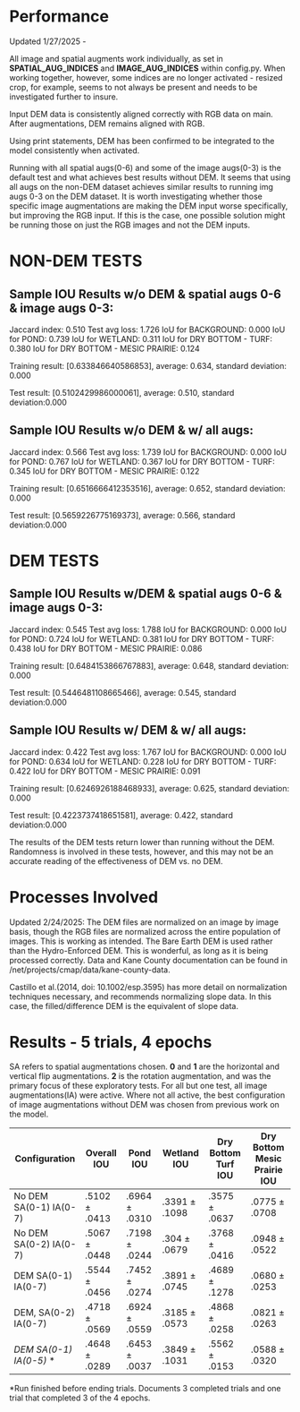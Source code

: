 # Performance
Updated 1/27/2025 -

All image and spatial augments work individually, as set in **SPATIAL_AUG_INDICES** and **IMAGE_AUG_INDICES** within config.py. When working together, however, some indices are no longer activated - resized crop, for example, seems to not always be present and needs to be investigated further to insure.

Input DEM data is consistently aligned correctly with RGB data on main. After augmentations, DEM remains aligned with RGB.

Using print statements, DEM has been confirmed to be integrated to the model consistently when activated.

Running with all spatial augs(0-6) and some of the image augs(0-3) is the default test and what achieves best results without DEM. It seems that using all augs on the non-DEM dataset achieves similar results to running img augs 0-3 on the DEM dataset. It is worth investigating whether those specific image augmentations are making the DEM input worse specifically, but improving the RGB input. If this is the case, one possible solution might be running those on just the RGB images and not the DEM inputs.

# NON-DEM TESTS
## Sample IOU Results w/o DEM & spatial augs 0-6 & image augs 0-3:
Jaccard index: 0.510
Test avg loss: 1.726
IoU for BACKGROUND: 0.000
IoU for POND: 0.739
IoU for WETLAND: 0.311
IoU for DRY BOTTOM - TURF: 0.380
IoU for DRY BOTTOM - MESIC PRAIRIE: 0.124

Training result: [0.633846640586853],
average: 0.634, standard deviation: 0.000

Test result: [0.5102429986000061],
average: 0.510, standard deviation:0.000

## Sample IOU Results w/o DEM & w/ all augs:
Jaccard index: 0.566
Test avg loss: 1.739
IoU for BACKGROUND: 0.000
IoU for POND: 0.767
IoU for WETLAND: 0.367
IoU for DRY BOTTOM - TURF: 0.345
IoU for DRY BOTTOM - MESIC PRAIRIE: 0.122

Training result: [0.6516666412353516],
average: 0.652, standard deviation: 0.000

Test result: [0.5659226775169373],
average: 0.566, standard deviation:0.000

# DEM TESTS
## Sample IOU Results w/DEM & spatial augs 0-6 & image augs 0-3:
Jaccard index: 0.545
Test avg loss: 1.788
IoU for BACKGROUND: 0.000
IoU for POND: 0.724
IoU for WETLAND: 0.381
IoU for DRY BOTTOM - TURF: 0.438
IoU for DRY BOTTOM - MESIC PRAIRIE: 0.086

Training result: [0.6484153866767883],
average: 0.648, standard deviation: 0.000

Test result: [0.5446481108665466],
average: 0.545, standard deviation:0.000

## Sample IOU Results w/ DEM & w/ all augs:
Jaccard index: 0.422
Test avg loss: 1.767
IoU for BACKGROUND: 0.000
IoU for POND: 0.634
IoU for WETLAND: 0.228
IoU for DRY BOTTOM - TURF: 0.422
IoU for DRY BOTTOM - MESIC PRAIRIE: 0.091

Training result: [0.6246926188468933],
average: 0.625, standard deviation: 0.000

Test result: [0.4223737418651581],
average: 0.422, standard deviation:0.000


The results of the DEM tests return lower than running without the DEM. Randomness is involved in these tests, however, and this may not be an accurate reading of the effectiveness of DEM vs. no DEM.

# Processes Involved
Updated 2/24/2025:
The DEM files are normalized on an image by image basis, though the RGB files are normalized across the entire population of images. This is working as intended. The Bare Earth DEM is used rather than the Hydro-Enforced DEM. This is wonderful, as long as it is being processed correctly. Data and Kane County documentation can be found in /net/projects/cmap/data/kane-county-data.

Castillo et al.(2014, doi: 10.1002/esp.3595) has more detail on normalization techniques necessary, and recommends normalizing slope data. In this case, the filled/difference DEM is the equivalent of slope data.

# Results - 5 trials, 4 epochs
SA refers to spatial augmentations chosen. **0** and **1** are the horizontal and vertical flip augmentations. **2** is the rotation augmentation, and was the primary focus of these exploratory tests. For all but one test, all image augmentations(IA) were active. Where not all active, the best configuration of image augmentations without DEM was chosen from previous work on the model.

| Configuration       | Overall IOU  | Pond IOU | Wetland IOU | Dry Bottom Turf IOU | Dry Bottom Mesic Prairie IOU |
|---------------------|------------------|------------------|------------------|----------------------|-----------------------------|
| No DEM SA(0-1) IA(0-7)  | .5102 ± .0413 | .6964 ± .0310 | .3391 ± .1098 | .3575 ± .0637 | .0775 ± .0708 |
| No DEM SA(0-2) IA(0-7)    | .5067 ± .0448 | .7198 ± .0244 | .304 ± .0679 | .3768 ± .0416 | .0948 ± .0522 |
| DEM SA(0-1) IA(0-7)    | .5544 ± .0456 | .7452 ± .0274 | .3891 ± .0745 | .4689 ± .1278 | .0680 ± .0253 |
| DEM, SA(0-2) IA(0-7)     | .4718 ± .0569 | .6924 ± .0559 | .3185 ± .0573 | .4868 ± .0258 | .0821 ± .0263 |
| *DEM SA(0-1) IA(0-5)* *      | .4648 ± .0289 | .6453 ± .0037 | .3849 ± .1031 | .5562 ± .0153 | .0588 ± .0320 |

*Run finished before ending trials. Documents 3 completed trials and one trial that completed 3 of the 4 epochs.